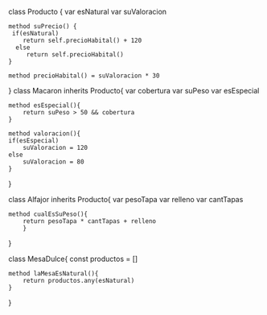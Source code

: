 class Producto {
    var esNatural
    var suValoracion

    method suPrecio() {
     if(esNatural)
        return self.precioHabital() + 120
      else
         return self.precioHabital()
    }

    method precioHabital() = suValoracion * 30
}
class Macaron inherits Producto{
	var cobertura
	var suPeso
	var esEspecial
	
	method esEspecial(){
		return suPeso > 50 && cobertura 
	}
	
	method valoracion(){
	if(esEspecial)
		suValoracion = 120
	else
		suValoracion = 80
	}
}

class Alfajor inherits Producto{
	var pesoTapa
	var relleno
	var cantTapas
	
	method cualEsSuPeso(){
		return pesoTapa * cantTapas + relleno
		}
}

class MesaDulce{
	const productos = []
	
	method laMesaEsNatural(){
		return productos.any(esNatural)
	}
}
